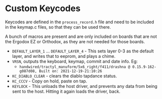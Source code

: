 # Custom Keycodes

Keycodes are defined in the `process_record.h` file and need to be included in the keymap.c files, so that they can be used there.

A bunch of macros are present and are only included on boards that are not the Ergodox EZ or Orthodox, as they are not needed for those boards.

-   `DEFAULT_LAYER_1` ... `DEFAULT_LAYER_4` - This sets layer 0-3 as the default layer, and writes that to eeprom, and plays a chime.
-   `VRSN`, outputs the keyboard, keymap, commit and date info. Eg:
    -   `handwired/tractyl_manuform/5x6_right/f411/drashna @ 0.15.9-162-g087d08, Built on: 2021-12-19-21:10:26`
-   `KC_DIABLO_CLEAR` - clears the diablo tapdance status.
-   `KC_CCCV` - Copy on hold, paste on tap.
-   `KEYLOCK` - This unloads the host driver, and prevents any data from being sent to the host. Hitting it again loads the driver, back.
